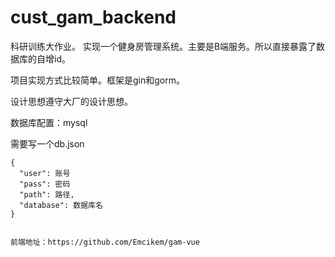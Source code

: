 # cust_gam_backend

科研训练大作业。
实现一个健身房管理系统。主要是B端服务。所以直接暴露了数据库的自增id。

项目实现方式比较简单。框架是gin和gorm。

设计思想遵守大厂的设计思想。

数据库配置：mysql

需要写一个db.json

````
{
  "user": 账号
  "pass": 密码
  "path": 路径,
  "database": 数据库名
}


前端地址：https://github.com/Emcikem/gam-vue
